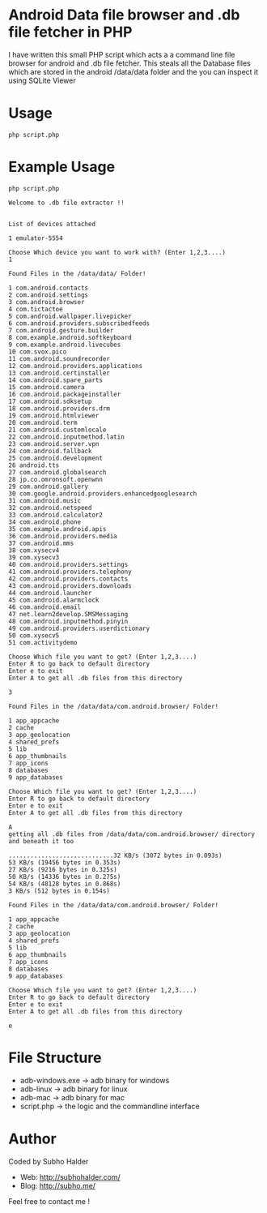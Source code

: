 Android Data file browser and .db file fetcher in PHP
=====================================================

I have written this small PHP script which acts a a command line file browser
for android and .db file fetcher. This steals all the Database files which are stored
in the android /data/data folder and the you can inspect it using SQLite Viewer

Usage
=====

`php script.php`

Example Usage
=============

`php script.php`

```
Welcome to .db file extractor !!


List of devices attached

1 emulator-5554

Choose Which device you want to work with? (Enter 1,2,3....)
1

Found Files in the /data/data/ Folder!

1 com.android.contacts
2 com.android.settings
3 com.android.browser
4 com.tictactoe
5 com.android.wallpaper.livepicker
6 com.android.providers.subscribedfeeds
7 com.android.gesture.builder
8 com.example.android.softkeyboard
9 com.example.android.livecubes
10 com.svox.pico
11 com.android.soundrecorder
12 com.android.providers.applications
13 com.android.certinstaller
14 com.android.spare_parts
15 com.android.camera
16 com.android.packageinstaller
17 com.android.sdksetup
18 com.android.providers.drm
19 com.android.htmlviewer
20 com.android.term
21 com.android.customlocale
22 com.android.inputmethod.latin
23 com.android.server.vpn
24 com.android.fallback
25 com.android.development
26 android.tts
27 com.android.globalsearch
28 jp.co.omronsoft.openwnn
29 com.android.gallery
30 com.google.android.providers.enhancedgooglesearch
31 com.android.music
32 com.android.netspeed
33 com.android.calculator2
34 com.android.phone
35 com.example.android.apis
36 com.android.providers.media
37 com.android.mms
38 com.xysecv4
39 com.xysecv3
40 com.android.providers.settings
41 com.android.providers.telephony
42 com.android.providers.contacts
43 com.android.providers.downloads
44 com.android.launcher
45 com.android.alarmclock
46 com.android.email
47 net.learn2develop.SMSMessaging
48 com.android.inputmethod.pinyin
49 com.android.providers.userdictionary
50 com.xysecv5
51 com.activitydemo

Choose Which file you want to get? (Enter 1,2,3....)
Enter R to go back to default directory
Enter e to exit
Enter A to get all .db files from this directory

3

Found Files in the /data/data/com.android.browser/ Folder!

1 app_appcache
2 cache
3 app_geolocation
4 shared_prefs
5 lib
6 app_thumbnails
7 app_icons
8 databases
9 app_databases

Choose Which file you want to get? (Enter 1,2,3....)
Enter R to go back to default directory
Enter e to exit
Enter A to get all .db files from this directory

A
getting all .db files from /data/data/com.android.browser/ directory and beneath it too

.............................32 KB/s (3072 bytes in 0.093s)
53 KB/s (19456 bytes in 0.353s)
27 KB/s (9216 bytes in 0.325s)
50 KB/s (14336 bytes in 0.275s)
54 KB/s (48128 bytes in 0.868s)
3 KB/s (512 bytes in 0.154s)

Found Files in the /data/data/com.android.browser/ Folder!

1 app_appcache
2 cache
3 app_geolocation
4 shared_prefs
5 lib
6 app_thumbnails
7 app_icons
8 databases
9 app_databases

Choose Which file you want to get? (Enter 1,2,3....)
Enter R to go back to default directory
Enter e to exit
Enter A to get all .db files from this directory

e
```

File Structure
==============

- adb-windows.exe  -> adb binary for windows
- adb-linux  -> adb binary for linux
- adb-mac  -> adb binary for mac
- script.php -> the logic and the commandline interface

Author
======

Coded by Subho Halder
- Web: http://subhohalder.com/
- Blog: http://subho.me/

Feel free to contact me !